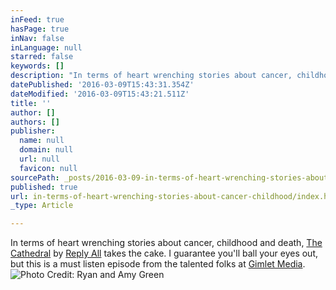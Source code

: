 ```yaml
---
inFeed: true
hasPage: true
inNav: false
inLanguage: null
starred: false
keywords: []
description: "In terms of heart wrenching stories about cancer, childhood and death, The Cathedral by Reply All takes the cake. I guarantee you'll ball your eyes out, but this is a must listen episode from the talented folks at Gimlet Media."
datePublished: '2016-03-09T15:43:31.354Z'
dateModified: '2016-03-09T15:43:21.511Z'
title: ''
author: []
authors: []
publisher:
  name: null
  domain: null
  url: null
  favicon: null
sourcePath: _posts/2016-03-09-in-terms-of-heart-wrenching-stories-about-cancer-childhood.md
published: true
url: in-terms-of-heart-wrenching-stories-about-cancer-childhood/index.html
_type: Article

---
```

In terms of heart wrenching stories about cancer, childhood and death, [The Cathedral][0] by [Reply All][1] takes the cake. I guarantee you'll ball your eyes out, but this is a must listen episode from the talented folks at [Gimlet Media][2].
![Photo Credit: Ryan and Amy Green](https://s3-us-west-2.amazonaws.com/the-grid-img/p/303955b3c80ebc03f498e1904924460856f79c67.png)

[0]: https://gimletmedia.com/episode/50-the-cathedral/
[1]: https://gimletmedia.com/show/reply-all/
[2]: https://gimletmedia.com/
